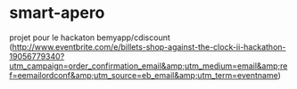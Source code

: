 # smart-apero
projet pour le hackaton bemyapp/cdiscount (http://www.eventbrite.com/e/billets-shop-against-the-clock-ii-hackathon-19056779340?utm_campaign=order_confirmation_email&amp;utm_medium=email&amp;ref=eemailordconf&amp;utm_source=eb_email&amp;utm_term=eventname)
